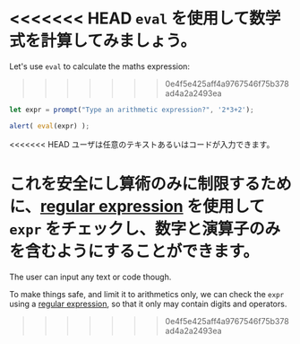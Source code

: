 <<<<<<< HEAD
`eval` を使用して数学式を計算してみましょう。
=======
Let's use `eval` to calculate the maths expression:
>>>>>>> 0e4f5e425aff4a9767546f75b378ad4a2a2493ea

```js demo run
let expr = prompt("Type an arithmetic expression?", '2*3+2');

alert( eval(expr) );
```

<<<<<<< HEAD
ユーザは任意のテキストあるいはコードが入力できます。

これを安全にし算術のみに制限するために、[regular expression](info:regular-expressions) を使用して `expr` をチェックし、数字と演算子のみを含むようにすることができます。
=======
The user can input any text or code though.

To make things safe, and limit it to arithmetics only, we can check the `expr` using a [regular expression](info:regular-expressions), so that it only may contain digits and operators.
>>>>>>> 0e4f5e425aff4a9767546f75b378ad4a2a2493ea
